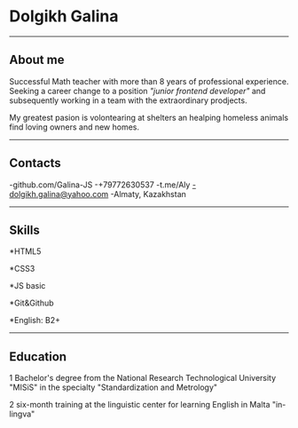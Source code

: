 # **Dolgikh Galina**
*********
## About me
Successful Math teacher with more than 8 years of professional experience. Seeking a career change to a position *"junior frontend developer"* and subsequently working in a team with the extraordinary prodjects.

My greatest pasion is volontearing at shelters an healping homeless animals find loving owners and new homes.

*********
## Contacts

-github.com/Galina-JS
-+79772630537
-t.me/Aly
-dolgikh.galina@yahoo.com
-Almaty, Kazakhstan

*********
## Skills

*HTML5

*CSS3

*JS basic

*Git&Github

*English: B2+
********* 
## Education
1 Bachelor's degree from the National Research Technological University "MISiS" in the specialty "Standardization and Metrology"

2 six-month training at the linguistic center for learning English in Malta "in-lingva"
